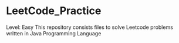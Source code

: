 # LeetCode_Practice
Level: Easy
This repository consists files to solve Leetcode problems written in Java Programming Language
